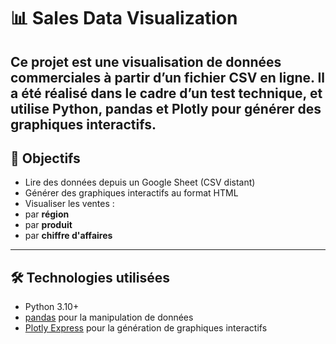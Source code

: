 # 📊 Sales Data Visualization
Ce projet est une visualisation de données commerciales à partir d’un fichier CSV en ligne. Il a été réalisé dans le cadre d’un test technique, et utilise **Python**, **pandas** et **Plotly** pour générer des graphiques interactifs.
---

## 📌 Objectifs

- Lire des données depuis un Google Sheet (CSV distant)
- Générer des graphiques interactifs au format HTML
- Visualiser les ventes :
- par **région**
- par **produit**
- par **chiffre d'affaires**

---

## 🛠️ Technologies utilisées

- Python 3.10+
- [pandas](https://pandas.pydata.org/) pour la manipulation de données
- [Plotly Express](https://plotly.com/python/plotly-express/) pour la génération de graphiques interactifs
